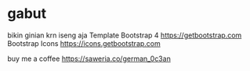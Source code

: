 # gabut

bikin ginian krn iseng aja
Template Bootstrap 4 https://getbootstrap.com
Bootstrap Icons https://icons.getbootstrap.com


buy me a coffee https://saweria.co/german_0c3an
